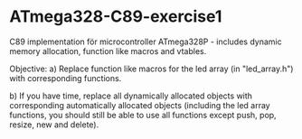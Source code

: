 # ATmega328-C89-exercise1
C89 implementation för microcontroller ATmega328P - includes dynamic memory allocation, function like macros and vtables.

Objective:
a) Replace function like macros for the led array (in "led_array.h") with corresponding functions.

b) If you have time, replace all dynamically allocated objects with corresponding automatically allocated objects 
(including the led array functions, you should still be able to use all functions except push, pop, resize, new and delete).
